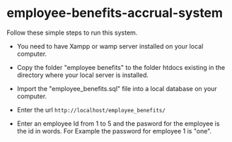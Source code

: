# employee-benefits-accrual-system
Follow these simple steps to run this system.

- You need to have Xampp or wamp server installed on your local computer.

- Copy the folder "employee benefits" to the folder htdocs existing in the directory where your local server is installed.

- Import the "employee_benefits.sql" file into a local database on your computer.

- Enter the url ```http://localhost/employee_benefits/```

- Enter an employee Id from 1 to 5 and the pasword for the employee is the id in words. For Example the password for employee 1 is "one".


